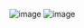 ![image](https://user-images.githubusercontent.com/64565005/189070778-050c2743-6bb8-4952-b11b-0d4dd06e1f34.png)
![image](https://user-images.githubusercontent.com/64565005/189071102-92aca858-d315-41ba-95fd-b7df78cf416d.png)
